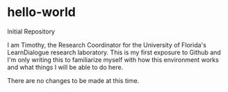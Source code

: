 # hello-world
Initial Repository

I am Timothy, the Research Coordinator for the University of Florida's LearnDialogue research laboratory.
This is my first exposure to Github and I'm only writing this to familiarize myself with how this environment works and what things I will be able to do here.

There are no changes to be made at this time.
